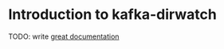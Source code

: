 # Introduction to kafka-dirwatch

TODO: write [great documentation](http://jacobian.org/writing/what-to-write/)
